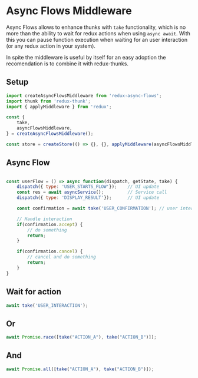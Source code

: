 # Async Flows Middleware

Async Flows allows to enhance thunks with `take` functionality, which is no more than the
ability to wait for redux actions when using `async await`. With this you can pause function execution when waiting for an user interaction (or any redux action in your system).

In spite the middleware is useful by itself for an easy adoption the recomendation is to combine it with redux-thunks.

## Setup

``` .js
import createAsyncFlowsMiddleware from 'redux-async-flows';
import thunk from 'redux-thunk';
import { applyMiddleware } from 'redux';

const {
    take,
    asyncFlowsMiddleware,
} = createAsyncFlowsMiddleware();

const store = createStore(() => {}, {}, applyMiddleware(asyncFlowsMiddleware, thunk.withExtraArgument(take)));

```

## Async Flow

``` .js

const userFlow = () => async function(dispatch, getState, take) {
    dispatch({ type: 'USER_STARTS_FLOW'});    // UI update
    const res = await asyncService();         // Service call
    dispatch({ type: 'DISPLAY_RESULT'});      // UI update

    const confirmation = await take('USER_CONFIRMATION'); // user interaction

    // Handle interaction
    if(confirmation.accept) {
        // do something
        return;
    }

    if(confirmation.cancel) {
        // cancel and do something
        return;
    }
}

```

## Wait for action

```.js
await take('USER_INTERACTION');
```

## Or

```.js
await Promise.race([take("ACTION_A"), take("ACTION_B")]);
```

## And

```.js
await Promise.all([take("ACTION_A"), take("ACTION_B")]);
```
